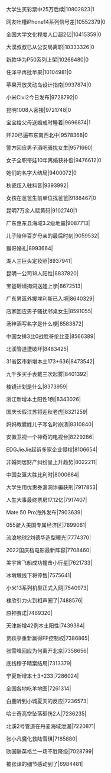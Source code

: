 大学生买彩票中25万后续|10802823|1

网友吐槽iPhone14系列信号差|10552379|0

全国大学文化程度人口超2亿|10415359|0

大漠叔叔已从公安局离职|10333326|0

新款华为P50系列上架|10266480|0

任泽平再批苹果|10104981|0

苹果开放灵动岛设计指南|9937874|0

小米Civi2今日发布|9728792|0

昆明1008人密接|9721748|0

宝宝给父母送婚戒时睡着|9696874|1

歼20已遍布东南西北中|9578368|0

警方回应男子酒吧骚扰女生|9571660|

女子全职带娃10年离婚获补偿|9476612|0

她们的名字大结局|9400072|0

秋瓷炫入驻抖音|9393992|

女孩在爸爸生前单位找爸爸|9188467|0

昆明7万余人赋黄码|9102740|1

广东惠东县海域3.2级地震|9087713|

儿子陪伴百岁母亲的最后时刻|9059532|

猴哥婚礼|8993664|

湖人三巨头定妆照|8937941|

昆明一公司18人阳性|8837820|

宝爸砸墙掏洞送娃上学|8672513|

广东男篮外援埃利斯已入境|8640329|

店家回应男子骚扰邻桌女生|8591055|

汤梓涵写名字是什么梗|8583872|

中国女排3比0战胜哥伦比亚|8566389|

北溪管道遭破坏|8483425|

31省区市新增本土173+636|8473542|

九千多买手表戴三次起雾|8401392|

棱镜计划是什么|8373959|

浙江新增本土阳性1例|8343026|

国庆长假江苏将迎秋老虎|8321259|

妈妈教爨姓儿子写名时崩溃|8310840|

安徽卫视一个神奇的电视台|8229286|

EDGJieJie起诉多家企业侵权|8106654|

非婚同居财产纠纷呈上升趋势|8022211|

中国女篮大胜比利时|8000664|

大学生用优惠券漏洞诈骗获刑|7917853|

人生大事最终票房17.12亿|7917407|

Mate 50 Pro海外发布|7903639|

055驶入美国专属经济区|7899061|

流浪地球2刘德华造型曝光|7774370|

2022国庆档电影最新阵容|7708460|

美宇宙飞船成功撞击小行星|7621733|

冰墩墩线下将停售|7575641|

小米13系列机型正式入网|7540973|

棣欣引力火到相声圈了|7488576|

原神赛诺|7469320|

天津新增42例本土阳性|7439384|

贾跃亭重新赢得FF控制权|7386865|

张雪峰回应为何离开北京|7358656|

底线穆子晴案结局|7313379|

宁夏新增本土3+233|7286024|

全国各地吃羊地图|7261314|

白鹿听到小城夏天的反应|7236573|

哈士奇高空坠落砸伤2人|7236235|

北溪2号管道在丹麦海域泄漏|7220871|

张小凡魔化救陆雪琪|7185880|

欧国联英格兰一场不胜降级|7028799|

被张译的细节感动到了|6984481|

